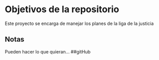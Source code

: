 # Objetivos de la repositorio

Este proyecto se encarga de manejar los planes de la liga de la justicia


## Notas
Pueden hacer lo que quieran...
##gitHub
